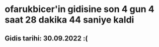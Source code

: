 # ofarukbicer'in gidisine son 4 gun 4 saat 28 dakika 44 saniye kaldi

## Gidis tarihi: 30.09.2022 :(